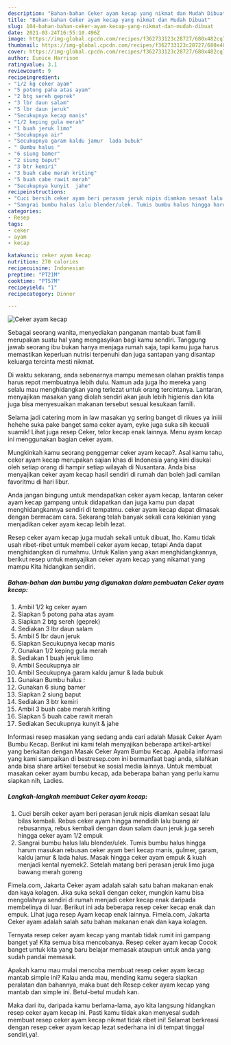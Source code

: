 ```yaml
---
description: "Bahan-bahan Ceker ayam kecap yang nikmat dan Mudah Dibuat"
title: "Bahan-bahan Ceker ayam kecap yang nikmat dan Mudah Dibuat"
slug: 104-bahan-bahan-ceker-ayam-kecap-yang-nikmat-dan-mudah-dibuat
date: 2021-03-24T16:55:10.496Z
image: https://img-global.cpcdn.com/recipes/f362733123c28727/680x482cq70/ceker-ayam-kecap-foto-resep-utama.jpg
thumbnail: https://img-global.cpcdn.com/recipes/f362733123c28727/680x482cq70/ceker-ayam-kecap-foto-resep-utama.jpg
cover: https://img-global.cpcdn.com/recipes/f362733123c28727/680x482cq70/ceker-ayam-kecap-foto-resep-utama.jpg
author: Eunice Harrison
ratingvalue: 3.1
reviewcount: 9
recipeingredient:
- "1/2 kg ceker ayam"
- "5 potong paha atas ayam"
- "2 btg sereh geprek"
- "3 lbr daun salam"
- "5 lbr daun jeruk"
- "Secukupnya kecap manis"
- "1/2 keping gula merah"
- "1 buah jeruk limo"
- "Secukupnya air"
- "Secukupnya garam kaldu jamur  lada bubuk"
- " Bumbu halus "
- "6 siung bamer"
- "2 siung baput"
- "3 btr kemiri"
- "3 buah cabe merah kriting"
- "5 buah cabe rawit merah"
- "Secukupnya kunyit  jahe"
recipeinstructions:
- "Cuci bersih ceker ayam beri perasan jeruk nipis diamkan sesaat lalu bilas kembali. Rebus ceker ayam hingga mendidih lalu buang air rebusannya, rebus kembali dengan daun salam daun jeruk juga sereh hingga ceker ayam 1/2 empuk"
- "Sangrai bumbu halus lalu blender/ulek. Tumis bumbu halus hingga harum masukan rebusan ceker ayam beri kecap manis, gulmer, garam, kaldu jamur &amp; lada halus. Masak hingga ceker ayam empuk &amp; kuah menjadi kental nyemek2. Setelah matang beri perasan jeruk limo juga bawang merah goreng"
categories:
- Resep
tags:
- ceker
- ayam
- kecap

katakunci: ceker ayam kecap 
nutrition: 270 calories
recipecuisine: Indonesian
preptime: "PT21M"
cooktime: "PT57M"
recipeyield: "1"
recipecategory: Dinner

---
```



![Ceker ayam kecap](https://img-global.cpcdn.com/recipes/f362733123c28727/680x482cq70/ceker-ayam-kecap-foto-resep-utama.jpg)

Sebagai seorang wanita, menyediakan panganan mantab buat famili merupakan suatu hal yang mengasyikan bagi kamu sendiri. Tanggung jawab seorang ibu bukan hanya menjaga rumah saja, tapi kamu juga harus memastikan keperluan nutrisi terpenuhi dan juga santapan yang disantap keluarga tercinta mesti nikmat.

Di waktu  sekarang, anda sebenarnya mampu memesan olahan praktis tanpa harus repot membuatnya lebih dulu. Namun ada juga lho mereka yang selalu mau menghidangkan yang terlezat untuk orang tercintanya. Lantaran, menyajikan masakan yang diolah sendiri akan jauh lebih higienis dan kita juga bisa menyesuaikan makanan tersebut sesuai kesukaan famili. 

Selama jadi catering mom in law masakan yg sering banget di rikues ya iniiii hehehe suka pake banget sama ceker ayam, eyke juga suka sih kecuali suamik! Lihat juga resep Ceker, telor kecap enak lainnya. Menu ayam kecap ini menggunakan bagian ceker ayam.

Mungkinkah kamu seorang penggemar ceker ayam kecap?. Asal kamu tahu, ceker ayam kecap merupakan sajian khas di Indonesia yang kini disukai oleh setiap orang di hampir setiap wilayah di Nusantara. Anda bisa menyajikan ceker ayam kecap hasil sendiri di rumah dan boleh jadi camilan favoritmu di hari libur.

Anda jangan bingung untuk mendapatkan ceker ayam kecap, lantaran ceker ayam kecap gampang untuk didapatkan dan juga kamu pun dapat menghidangkannya sendiri di tempatmu. ceker ayam kecap dapat dimasak dengan bermacam cara. Sekarang telah banyak sekali cara kekinian yang menjadikan ceker ayam kecap lebih lezat.

Resep ceker ayam kecap juga mudah sekali untuk dibuat, lho. Kamu tidak usah ribet-ribet untuk membeli ceker ayam kecap, tetapi Anda dapat menghidangkan di rumahmu. Untuk Kalian yang akan menghidangkannya, berikut resep untuk menyajikan ceker ayam kecap yang nikamat yang mampu Kita hidangkan sendiri.

<!--inarticleads1-->

##### Bahan-bahan dan bumbu yang digunakan dalam pembuatan Ceker ayam kecap:

1. Ambil 1/2 kg ceker ayam
1. Siapkan 5 potong paha atas ayam
1. Siapkan 2 btg sereh (geprek)
1. Sediakan 3 lbr daun salam
1. Ambil 5 lbr daun jeruk
1. Siapkan Secukupnya kecap manis
1. Gunakan 1/2 keping gula merah
1. Sediakan 1 buah jeruk limo
1. Ambil Secukupnya air
1. Ambil Secukupnya garam kaldu jamur &amp; lada bubuk
1. Gunakan  Bumbu halus :
1. Gunakan 6 siung bamer
1. Siapkan 2 siung baput
1. Sediakan 3 btr kemiri
1. Ambil 3 buah cabe merah kriting
1. Siapkan 5 buah cabe rawit merah
1. Sediakan Secukupnya kunyit &amp; jahe


Informasi resep masakan yang sedang anda cari adalah Masak Ceker Ayam Bumbu Kecap. Berikut ini kami telah menyajikan beberapa artikel-artikel yang berkaitan dengan Masak Ceker Ayam Bumbu Kecap. Apabila informasi yang kami sampaikan di bestresep.com ini bermanfaat bagi anda, silahkan anda bisa share artikel tersebut ke sosial media lainnya. Untuk membuat masakan ceker ayam bumbu kecap, ada beberapa bahan yang perlu kamu siapkan nih, Ladies. 

<!--inarticleads2-->

##### Langkah-langkah membuat Ceker ayam kecap:

1. Cuci bersih ceker ayam beri perasan jeruk nipis diamkan sesaat lalu bilas kembali. Rebus ceker ayam hingga mendidih lalu buang air rebusannya, rebus kembali dengan daun salam daun jeruk juga sereh hingga ceker ayam 1/2 empuk
1. Sangrai bumbu halus lalu blender/ulek. Tumis bumbu halus hingga harum masukan rebusan ceker ayam beri kecap manis, gulmer, garam, kaldu jamur &amp; lada halus. Masak hingga ceker ayam empuk &amp; kuah menjadi kental nyemek2. Setelah matang beri perasan jeruk limo juga bawang merah goreng


Fimela.com, Jakarta Ceker ayam adalah salah satu bahan makanan enak dan kaya kolagen. Jika suka sekali dengan ceker, mungkin kamu bisa mengolahnya sendiri di rumah menjadi ceker kecap enak daripada membelinya di luar. Berikut ini ada beberapa resep ceker kecap enak dan empuk. Lihat juga resep Ayam kecap enak lainnya. Fimela.com, Jakarta Ceker ayam adalah salah satu bahan makanan enak dan kaya kolagen. 

Ternyata resep ceker ayam kecap yang mantab tidak rumit ini gampang banget ya! Kita semua bisa mencobanya. Resep ceker ayam kecap Cocok banget untuk kita yang baru belajar memasak ataupun untuk anda yang sudah pandai memasak.

Apakah kamu mau mulai mencoba membuat resep ceker ayam kecap mantab simple ini? Kalau anda mau, mending kamu segera siapkan peralatan dan bahannya, maka buat deh Resep ceker ayam kecap yang mantab dan simple ini. Betul-betul mudah kan. 

Maka dari itu, daripada kamu berlama-lama, ayo kita langsung hidangkan resep ceker ayam kecap ini. Pasti kamu tiidak akan menyesal sudah membuat resep ceker ayam kecap nikmat tidak ribet ini! Selamat berkreasi dengan resep ceker ayam kecap lezat sederhana ini di tempat tinggal sendiri,ya!.

